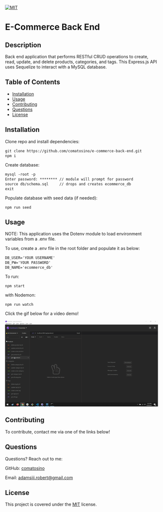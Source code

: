 [![MIT](https://img.shields.io/badge/license-MIT-green)](https://opensource.org/licenses/MIT)

# E-Commerce Back End

## Description

Back end application that performs RESTful CRUD operations to create, read, update, and delete products, categories, and tags. This Express.js API uses Sequelize to interact with a MySQL database.

## Table of Contents

- [Installation](#installation)
- [Usage](#usage)
- [Contributing](#Contributing)
- [Questions](#Questions)
- [License](#License)

## Installation
Clone repo and install dependencies:
```
git clone https://github.com/comatosino/e-commerce-back-end.git
npm i
```
Create database:
```
mysql -root -p         
Enter password: ******** // module will prompt for password
source db/schema.sql     // drops and creates ecommerce_db
exit 
```
Populate database with seed data (if needed):
```
npm run seed
```

## Usage

NOTE: This application uses the Dotenv module to load environment variables from a .env file.

To use, create a .env file in the root folder and populate it as below:
```
DB_USER='YOUR USERNAME'
DB_PW='YOUR PASSWORD'
DB_NAME='ecommerce_db'
```

To run:
```
npm start
```
with Nodemon:
```
npm run watch
```
Click the gif below for a video demo!

[![link to video](./assets/images/e-commerce-backend.gif)](https://drive.google.com/file/d/1eCx1ITDIWLTwsx-tIBMbdGKAru4zVH19/view)

## Contributing

To contribute, contact me via one of the links below!

## Questions

Questions? Reach out to me:

GitHub: [comatosino](https://github.com/comatosino)

Email: adamsiii.robert@gmail.com

## License
    
This project is covered under the [MIT](https://opensource.org/licenses/MIT) license.
    

